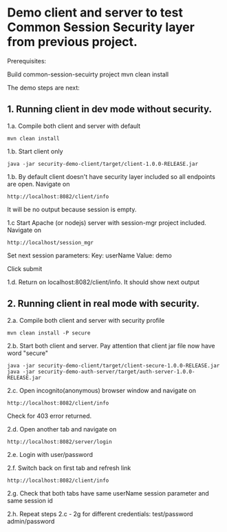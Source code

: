 # Demo client and server to test Common Session Security layer from previous project.

Prerequisites:

Build common-session-secuirty project
mvn clean install

The demo steps are next:

## 1. Running client in dev mode without security.

  1.a. Compile both client and server with default

    mvn clean install

  1.b. Start client only

    java -jar security-demo-client/target/client-1.0.0-RELEASE.jar
  
  1.b. By default client doesn't have security layer included so all endpoints are open. Navigate on

    http://localhost:8082/client/info

It will be no output because session is empty.

  1.c Start Apache (or nodejs) server with session-mgr project included. Navigate on

    http://localhost/session_mgr

Set next session parameters:
  Key: userName
  Value: demo
  
Click submit

1.d. Return on localhost:8082/client/info. It should show next output

## 2. Running client in real mode with security.

  2.a. Compile both client and server with security profile

    mvn clean install -P secure

  2.b. Start both client and server. Pay attention that client jar file now have word "secure"

    java -jar security-demo-client/target/client-secure-1.0.0-RELEASE.jar
    java -jar security-demo-auth-server/target/auth-server-1.0.0-RELEASE.jar 
    
  2.c. Open incognito(anonymous) browser window and navigate on

    http://localhost:8082/client/info

Check for 403 error returned.

  2.d. Open another tab and navigate on

    http://localhost:8082/server/login

  2.e. Login with user/password

  2.f. Switch back on first tab and refresh link

    http://localhost:8082/client/info

  2.g. Check that both tabs have same userName session parameter and same session id

  2.h. Repeat steps 2.c - 2g for different credentials: 
  test/password
  admin/password
